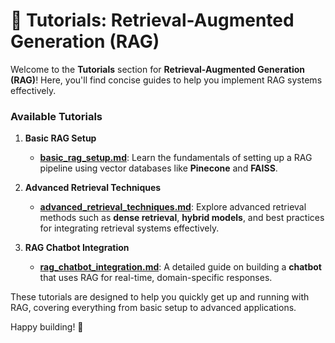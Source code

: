 # 📘 Tutorials: Retrieval-Augmented Generation (RAG)

Welcome to the **Tutorials** section for **Retrieval-Augmented Generation (RAG)**! Here, you'll find concise guides to help you implement RAG systems effectively.

### Available Tutorials

1. **Basic RAG Setup**
   - [**basic_rag_setup.md**](basic_rag_setup.md): Learn the fundamentals of setting up a RAG pipeline using vector databases like **Pinecone** and **FAISS**.

2. **Advanced Retrieval Techniques**
   - [**advanced_retrieval_techniques.md**](advanced_retrieval_techniques.md): Explore advanced retrieval methods such as **dense retrieval**, **hybrid models**, and best practices for integrating retrieval systems effectively.

3. **RAG Chatbot Integration**
   - [**rag_chatbot_integration.md**](rag_chatbot_integration.md): A detailed guide on building a **chatbot** that uses RAG for real-time, domain-specific responses.

These tutorials are designed to help you quickly get up and running with RAG, covering everything from basic setup to advanced applications.

Happy building! 🚀

